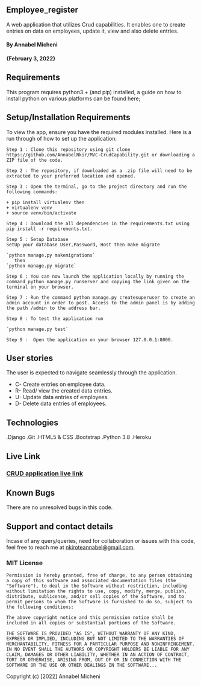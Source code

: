 ## Employee_register

A web application that utilizes Crud capabilities. It enables one to create entries on data on employees, update it, view and also delete entries.

#### By Annabel Micheni
#### **{February 3, 2022}**

## Requirements

This program requires python3.+ (and pip) installed, a guide on how to install python on various platforms can be found here;

## Setup/Installation Requirements
To view the app, ensure you have the required modules installed. Here is a run through of how to set up the application:

```
Step 1 : Clone this repository using git clone https://github.com/AnnabelNkir/MVC-CrudCapability.git or downloading a ZIP file of the code.

Step 2 : The repository, if downloaded as a .zip file will need to be extracted to your preferred location and opened.

Step 3 : Open the terminal, go to the project directory and run the following commands: 

+ pip install virtualenv then
+ virtualenv venv
+ source venv/bin/activate

Step 4 : Download the all dependencies in the requirements.txt using pip install -r requirements.txt.

Step 5 : Setup Database
SetUp your database User,Password, Host then make migrate

`python manage.py makemigrations`
   then
`python manage.py migrate`

Step 6 : You can now launch the application locally by running the command python manage.py runserver and copying the link given on the terminal on your browser.

Step 7 : Run the command python manage.py createsuperuser to create an admin account in order to post. Access to the admin panel is by adding the path /admin to the address bar.

Step 8 : To test the application run

`python manage.py test`

Step 9 :  Open the application on your browser 127.0.0.1:8000. 
```
## User stories

The user is expected to navigate seamlessly through the application.

+ C- Create entries on employee data.
+ R- Read/ view the created data entries.
+ U- Update data entries of employees.
+ D- Delete data entries of employees.

## Technologies
.Django
.Git
.HTML5 & CSS
.Bootstrap
.Python 3.8
.Heroku

## Live Link

### <a href="">CRUD application live link</a>

## Known Bugs

There are no unresolved bugs in this code.

## Support and contact details

Incase of any query/queries, need for collaboration or issues with this code, feel free to reach me at nkiroteannabel@gmail.com.

### MIT License
```
Permission is hereby granted, free of charge, to any person obtaining a copy of this software and associated documentation files (the "Software"), to deal in the Software without restriction, including without limitation the rights to use, copy, modify, merge, publish, distribute, sublicense, and/or sell copies of the Software, and to permit persons to whom the Software is furnished to do so, subject to the following conditions:

The above copyright notice and this permission notice shall be included in all copies or substantial portions of the Software.

THE SOFTWARE IS PROVIDED "AS IS", WITHOUT WARRANTY OF ANY KIND, EXPRESS OR IMPLIED, INCLUDING BUT NOT LIMITED TO THE WARRANTIES OF MERCHANTABILITY, FITNESS FOR A PARTICULAR PURPOSE AND NONINFRINGEMENT. IN NO EVENT SHALL THE AUTHORS OR COPYRIGHT HOLDERS BE LIABLE FOR ANY CLAIM, DAMAGES OR OTHER LIABILITY, WHETHER IN AN ACTION OF CONTRACT, TORT OR OTHERWISE, ARISING FROM, OUT OF OR IN CONNECTION WITH THE SOFTWARE OR THE USE OR OTHER DEALINGS IN THE SOFTWARE...

```
Copyright (c) [2022] Annabel Micheni

